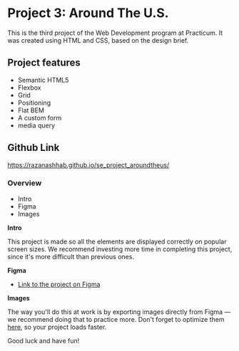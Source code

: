 # Project 3: Around The U.S.

This is the third project of the Web Development program at Practicum. It was created using HTML and CSS, based on the design brief.

## Project features

- Semantic HTML5
- Flexbox
- Grid
- Positioning
- Flat BEM
- A custom form
- media query

## Github Link

https://razanashhab.github.io/se_project_aroundtheus/

### Overview

- Intro
- Figma
- Images

**Intro**

This project is made so all the elements are displayed correctly on popular screen sizes. We recommend investing more time in completing this project, since it's more difficult than previous ones.

**Figma**

- [Link to the project on Figma](https://www.figma.com/file/ii4xxsJ0ghevUOcssTlHZv/Sprint-3%3A-Around-the-US?node-id=0%3A1)

**Images**

The way you'll do this at work is by exporting images directly from Figma — we recommend doing that to practice more. Don't forget to optimize them [here](https://tinypng.com/), so your project loads faster.

Good luck and have fun!
